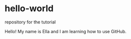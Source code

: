 # hello-world
repository for the tutorial

Hello! My name is Ella and I am learning how to use GitHub.
